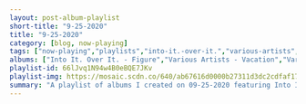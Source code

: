 ```yaml
---
layout: post-album-playlist
short-title: "9-25-2020"
title: "9-25-2020"
category: [blog, now-playing]
tags: ["now-playing","playlists","into-it.-over-it.","various-artists","various-artists","idles","throwing-muses","fleet-foxes","blitzen-trapper","surfer-blood","mirrored-image","mirrored-image","mirrored-image","mirrored-image","mirrored-image","aman-azad,-billionairebhav","aman-azad,-bo-do","aman-azad","aman-azad","aman-azad"]
albums: ["Into It. Over It. - Figure","Various Artists - Vacation","Various Artists - 20/20","IDLES - Ultra Mono","Throwing Muses - Sun Racket","Fleet Foxes - Shore","Blitzen Trapper - Holy Smokes Future Jokes","Surfer Blood - Carefree Theatre","Mirrored Image - Faking It","Mirrored Image - High School","Mirrored Image - There Used to Be a Rave There / Internet Boy","Mirrored Image - Prisoner","Mirrored Image - Klingon War Dance","Aman Azad, Billionairebhav - Ring Pop","Aman Azad, Bo Do - Suvi","Aman Azad - E89 Z4","Aman Azad - Glam","Aman Azad - Big Volume"]
playlist-id: 66lJvq1N94w4B0eBQE7JKv
playlist-img: https://mosaic.scdn.co/640/ab67616d0000b27311d3dc2cdfaf1776ccda5519ab67616d0000b2736c6d839577b4e5cd22e34ccdab67616d0000b2737fa03dc61097df93f8cc0071ab67616d0000b273e9b124bbcd01f45fc07d2a1d
summary: "A playlist of albums I created on 09-25-2020 featuring Into It. Over It., Various Artists, Various Artists, IDLES, Throwing Muses, Fleet Foxes, Blitzen Trapper, Surfer Blood, Mirrored Image, Mirrored Image, Mirrored Image, Mirrored Image, Mirrored Image, Aman Azad, Billionairebhav, Aman Azad, Bo Do, Aman Azad, Aman Azad, and Aman Azad"
---
```

